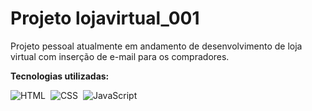 # Projeto lojavirtual_001

Projeto pessoal atualmente em andamento de desenvolvimento de loja virtual com inserção de e-mail para os compradores.

<strong>Tecnologias utilizadas:</strong>

![HTML](https://img.shields.io/badge/-HTML-05122A?style=flat&logo=HTML5)&nbsp;
![CSS](https://img.shields.io/badge/-CSS-05122A?style=flat&logo=CSS3&logoColor=1572B6)&nbsp;
![JavaScript](https://img.shields.io/badge/-JavaScript-05122A?style=flat&logo=javascript)&nbsp;

